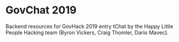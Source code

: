 # GovChat 2019

Backend resources for GovHack 2019 entry tChat by the Happy Little People Hacking team (Byron Vickers, Craig Thomler, Dario Mavec).

